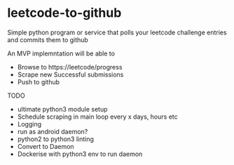 # leetcode-to-github
Simple python program or service that polls your leetcode challenge entries and commits them to github

An MVP implemntation will be able to
- Browse to https://leetcode/progress
- Scrape new Successful submissions
- Push to github

TODO
- ultimate python3 module setup
- Schedule scraping in main loop every x days, hours etc
- Logging
- run as android daemon?
- python2 to python3 linting
- Convert to Daemon
- Dockerise with python3 env to run daemon
